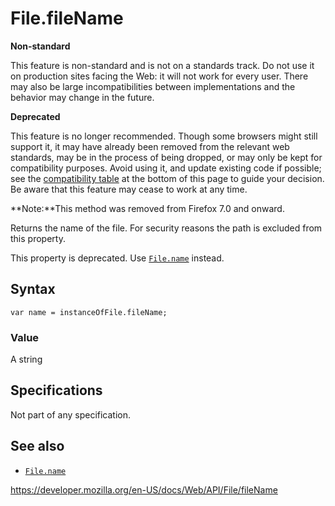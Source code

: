 File.fileName
=============

**Non-standard**

This feature is non-standard and is not on a standards track. Do not use it on production sites facing the Web: it will not work for every user. There may also be large incompatibilities between implementations and the behavior may change in the future.

**Deprecated**

This feature is no longer recommended. Though some browsers might still support it, it may have already been removed from the relevant web standards, may be in the process of being dropped, or may only be kept for compatibility purposes. Avoid using it, and update existing code if possible; see the [compatibility table](#browser_compatibility) at the bottom of this page to guide your decision. Be aware that this feature may cease to work at any time.

**Note:**This method was removed from Firefox 7.0 and onward.

Returns the name of the file. For security reasons the path is excluded from this property.

This property is deprecated. Use [`File.name`](name) instead.

Syntax
------

    var name = instanceOfFile.fileName;

### Value

A string

Specifications
--------------

Not part of any specification.

See also
--------

-   [`File.name`](name)

<a href="https://developer.mozilla.org/en-US/docs/Web/API/File/fileName" class="_attribution-link">https://developer.mozilla.org/en-US/docs/Web/API/File/fileName</a>

